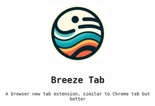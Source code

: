 <br />

<p align="center"> 
  <img src="/public/logo.png" width="180" />
</p>

<samp>
<h1 align="center"> 
Breeze Tab
</h1>

<p align="center"> 
A browser new tab extension, similar to Chrome tab but better
</p>
</samp>

<br />

